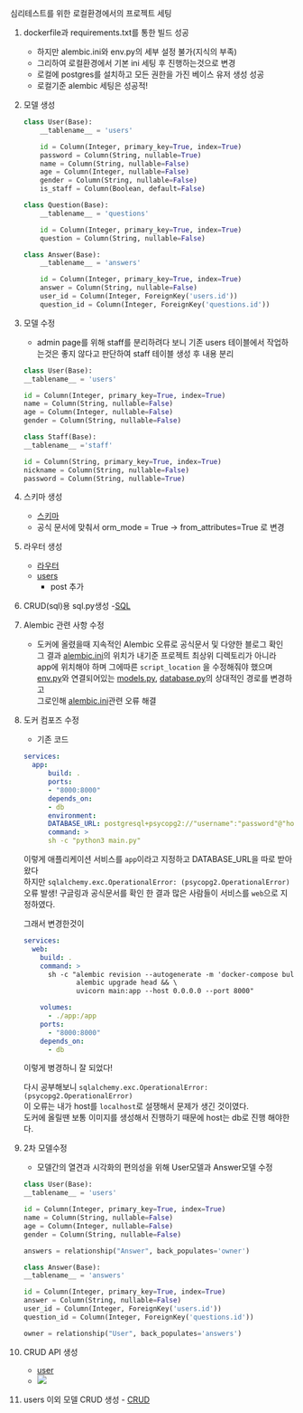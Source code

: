심리테스트를 위한 로컬환경에서의 프로젝트 세팅

1. dockerfile과 requirements.txt를 통한 빌드 성공
    - 하지만 alembic.ini와 env.py의 세부 설정 불가(지식의 부족)
    - 그리하여 로컬환경에서 기본 ini 세팅 후 진행하는것으로 변경
    - 로컬에 postgres를 설치하고 모든 권한을 가진 베이스 유저 생성 성공
    - 로컬기준 alembic 세팅은 성공적!

2. 모델 생성

    ```python
    class User(Base):
        __tablename__ = 'users'

        id = Column(Integer, primary_key=True, index=True)
        password = Column(String, nullable=True)
        name = Column(String, nullable=False)
        age = Column(Integer, nullable=False)
        gender = Column(String, nullable=False)
        is_staff = Column(Boolean, default=False)

    class Question(Base):
        __tablename__ = 'questions'

        id = Column(Integer, primary_key=True, index=True)
        question = Column(String, nullable=False)

    class Answer(Base):
        __tablename__ = 'answers'

        id = Column(Integer, primary_key=True, index=True)
        answer = Column(String, nullable=False)
        user_id = Column(Integer, ForeignKey('users.id'))
        question_id = Column(Integer, ForeignKey('questions.id'))
    ```

3. 모델 수정
    - admin page를 위해 staff를 분리하려다 보니 기존 users 테이블에서 작업하는것은 좋지 않다고 판단하여 staff 테이블 생성 후 내용 분리

    ```python
    class User(Base):
    __tablename__ = 'users'

    id = Column(Integer, primary_key=True, index=True)
    name = Column(String, nullable=False)
    age = Column(Integer, nullable=False)
    gender = Column(String, nullable=False)

    class Staff(Base):
    __tablename__ ='staff'

    id = Column(String, primary_key=True, index=True)
    nickname = Column(String, nullable=False)
    password = Column(String, nullable=True)
    ```

4. 스키마 생성
    - [스키마](app/schemas)
    - 공식 문서에 맞춰서 orm_mode = True -> from_attributes=True 로 변경

5. 라우터 생성
    - [라우터](app/routers)
    - [users](app/routers/users.py)
        - post 추가

6. CRUD(sql)용 sql.py생성
    -[SQL](app/crud/sql.py)

7. Alembic 관련 사항 수정
    - 도커에 올렸을때 지속적인 Alembic 오류로 공식문서 및 다양한 블로그 확인  
      그 결과 [alembic.ini](app/alembic.ini)의 위치가 내기준 프로젝트 최상위 디렉토리가 아니라  
      app에 위치해야 하며 그에따른 `script_location` 을 수정해줘야 했으며  
      [env.py](app/alembic/env.py)와 연결되어있는 [models.py](app/models.py), [database.py](app/database.py)의 상대적인 경로를 변경하고  
      그로인해 [alembic.ini](app/alembic.ini)관련 오류 해결

8. 도커 컴포즈 수정
    - 기존 코드  
    ```yml
    services:
      app:
          build: .
          ports:
          - "8000:8000"
          depends_on:
          - db
          environment:
          DATABASE_URL: postgresql+psycopg2://"username":"password"@"host"/"dbname"
          command: >
          sh -c "python3 main.py"
    ```
    이렇게 애플리케이션 서비스를 `app`이라고 지정하고 DATABASE_URL을 따로 받아왔다  
    하지만 `sqlalchemy.exc.OperationalError: (psycopg2.OperationalError)`  
    오류 발생! 구글링과 공식문서를 확인 한 결과 많은 사람들이 서비스를 `web`으로 지정하였다.

    그래서 변경한것이 
    ```yml
    services:
      web:
        build: .
        command: >
          sh -c "alembic revision --autogenerate -m 'docker-compose bulid' && \
                 alembic upgrade head && \
                 uvicorn main:app --host 0.0.0.0 --port 8000"

        volumes:
          - ./app:/app
        ports:
          - "8000:8000"
        depends_on:
          - db
    ```
    이렇게 병경하니 잘 되었다!

    다시 공부해보니 `sqlalchemy.exc.OperationalError: (psycopg2.OperationalError)`   
    이 오류는 내가 host를 `localhost`로 설쟁해서 문제가 생긴 것이였다.  
    도커에 올릴땐 보통 이미지를 생성해서 진행하기 때문에 host는 db로 진행 해야한다. 

9. 2차 모델수정
    - 모델간의 열견과 시각화의 편의성을 위해 User모델과 Answer모델 수정
    ```python
    class User(Base):
    __tablename__ = 'users'

    id = Column(Integer, primary_key=True, index=True)
    name = Column(String, nullable=False)
    age = Column(Integer, nullable=False)
    gender = Column(String, nullable=False)

    answers = relationship("Answer", back_populates='owner')

    class Answer(Base):
    __tablename__ = 'answers'

    id = Column(Integer, primary_key=True, index=True)
    answer = Column(String, nullable=False)
    user_id = Column(Integer, ForeignKey('users.id'))
    question_id = Column(Integer, ForeignKey('questions.id'))

    owner = relationship("User", back_populates='answers')
    ```

10. CRUD API 생성
    - [user](app/crud/sql.py)
    - <img src="https://github.com/Samiiz/psy_test/blob/main/contents/users_crud_docs.gif?raw=true">

11.  users 이외 모델 CRUD 생성
    - [CRUD](app/crud/sql.py)